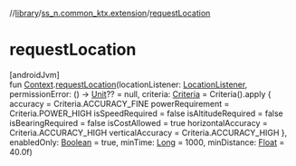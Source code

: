 //[library](../../index.md)/[ss_n.common_ktx.extension](index.md)/[requestLocation](request-location.md)

# requestLocation

[androidJvm]\
fun [Context](https://developer.android.com/reference/kotlin/android/content/Context.html).[requestLocation](request-location.md)(locationListener: [LocationListener](https://developer.android.com/reference/kotlin/android/location/LocationListener.html), permissionError: () -&gt; [Unit](https://kotlinlang.org/api/latest/jvm/stdlib/kotlin/-unit/index.html)?? = null, criteria: [Criteria](https://developer.android.com/reference/kotlin/android/location/Criteria.html) = Criteria().apply
    {
        accuracy = Criteria.ACCURACY_FINE
        powerRequirement = Criteria.POWER_HIGH
        isSpeedRequired = false
        isAltitudeRequired = false
        isBearingRequired = false
        isCostAllowed = true
        horizontalAccuracy = Criteria.ACCURACY_HIGH
        verticalAccuracy = Criteria.ACCURACY_HIGH
    }, enabledOnly: [Boolean](https://kotlinlang.org/api/latest/jvm/stdlib/kotlin/-boolean/index.html) = true, minTime: [Long](https://kotlinlang.org/api/latest/jvm/stdlib/kotlin/-long/index.html) = 1000, minDistance: [Float](https://kotlinlang.org/api/latest/jvm/stdlib/kotlin/-float/index.html) = 40.0f)
